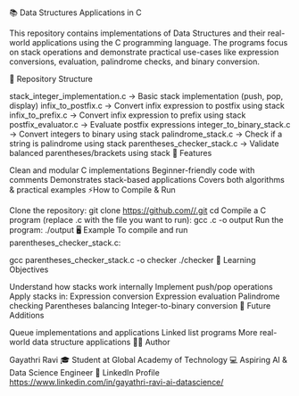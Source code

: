📚 Data Structures Applications in C

This repository contains implementations of Data Structures and their real-world applications using the C programming language.
The programs focus on stack operations and demonstrate practical use-cases like expression conversions, evaluation, palindrome checks, and binary conversion.

📂 Repository Structure

stack_integer_implementation.c → Basic stack implementation (push, pop, display)
infix_to_postfix.c → Convert infix expression to postfix using stack
infix_to_prefix.c → Convert infix expression to prefix using stack
postfix_evaluator.c → Evaluate postfix expressions
integer_to_binary_stack.c → Convert integers to binary using stack
palindrome_stack.c → Check if a string is palindrome using stack
parentheses_checker_stack.c → Validate balanced parentheses/brackets using stack
🚀 Features

Clean and modular C implementations
Beginner-friendly code with comments
Demonstrates stack-based applications
Covers both algorithms & practical examples
⚡How to Compile & Run

Clone the repository:
git clone https://github.com//.git cd
Compile a C program (replace .c with the file you want to run):
gcc .c -o output
Run the program:
./output
🖥️ Example To compile and run parentheses_checker_stack.c:

gcc parentheses_checker_stack.c -o checker
./checker
📘 Learning Objectives

Understand how stacks work internally
Implement push/pop operations
Apply stacks in:
Expression conversion
Expression evaluation
Palindrome checking
Parentheses balancing
Integer-to-binary conversion
🌱 Future Additions

Queue implementations and applications
Linked list programs
More real-world data structure applications
👩‍💻 Author

Gayathri Ravi 🎓 Student at Global Academy of Technology 💻 Aspiring AI & Data Science Engineer 🔗 LinkedIn Profile https://www.linkedin.com/in/gayathri-ravi-ai-datascience/
